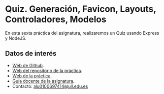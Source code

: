 # Quiz. Generación, Favicon, Layouts, Controladores, Modelos

En esta sexta práctica del asignatura, realizaremos un Quiz usando Express y NodeJS.

## Datos de interés

- [Web de Github](http://alu0100697414.github.io/).
- [Web del repositorio de la práctica](https://github.com/alu0100697414/pr6_STW/tree/master).
- [Web de la práctica](http://10.6.128.79:8080/).
- [Guía docente de la asignatura](http://eguia.ull.es/etsii/query.php?codigo=139264512).
- Contacto: alu0100697414@ull.edu.es
